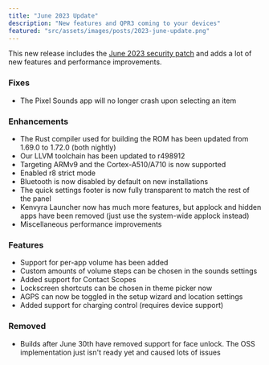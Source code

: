 ```yaml
---
title: "June 2023 Update"
description: "New features and QPR3 coming to your devices"
featured: "src/assets/images/posts/2023-june-update.png"
---
```


This new release includes the [June 2023 security patch](https://source.android.com/docs/security/bulletin/2023-06-01) and adds a lot of new features and performance improvements.

### Fixes

-   The Pixel Sounds app will no longer crash upon selecting an item

### Enhancements

-   The Rust compiler used for building the ROM has been updated from 1.69.0 to 1.72.0 (both nightly)
-   Our LLVM toolchain has been updated to r498912
-   Targeting ARMv9 and the Cortex-A510/A710 is now supported
-   Enabled r8 strict mode
-   Bluetooth is now disabled by default on new installations
-   The quick settings footer is now fully transparent to match the rest of the panel
-   Kenvyra Launcher now has much more features, but applock and hidden apps have been removed (just use the system-wide applock instead)
-   Miscellaneous performance improvements

### Features

-   Support for per-app volume has been added
-   Custom amounts of volume steps can be chosen in the sounds settings
-   Added support for Contact Scopes
-   Lockscreen shortcuts can be chosen in theme picker now
-   AGPS can now be toggled in the setup wizard and location settings
-   Added support for charging control (requires device support)

### Removed

-   Builds after June 30th have removed support for face unlock. The OSS implementation just isn't ready yet and caused lots of issues
